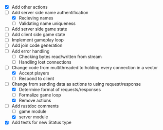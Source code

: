 - [X] Add other actions
- [ ] Add server side name authentification
    - [X] Recieving names
    - [ ] Validating name uniqueness
- [ ] Add server side game state
- [ ] Add client side game state
- [ ] Implement gameplay loop
- [ ] Add join code generation 
- [ ] Add error handling
    - [ ] Checking bytes read/written from stream
    - [ ] Handling lost connections
- [ ] Change code from multithreaded to holding every connection in a vector
    - [X] Accept players
    - [ ] Respond to client
- [ ] Change from sending data as actions to using request/response
    - [X] Determine format of requests/responses
    - [ ] Formalize game loop
    - [X] Remove actions
- [ ] Add rustdoc comments
    - [ ] game module
    - [X] server module
- [X] Add tests for new Status type
